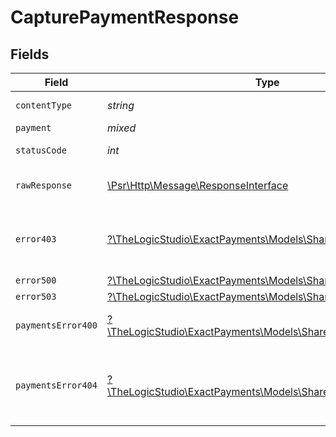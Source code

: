 # CapturePaymentResponse


## Fields

| Field                                                                                                             | Type                                                                                                              | Required                                                                                                          | Description                                                                                                       |
| ----------------------------------------------------------------------------------------------------------------- | ----------------------------------------------------------------------------------------------------------------- | ----------------------------------------------------------------------------------------------------------------- | ----------------------------------------------------------------------------------------------------------------- |
| `contentType`                                                                                                     | *string*                                                                                                          | :heavy_check_mark:                                                                                                | HTTP response content type for this operation                                                                     |
| `payment`                                                                                                         | *mixed*                                                                                                           | :heavy_minus_sign:                                                                                                | Payment Created                                                                                                   |
| `statusCode`                                                                                                      | *int*                                                                                                             | :heavy_check_mark:                                                                                                | HTTP response status code for this operation                                                                      |
| `rawResponse`                                                                                                     | [\Psr\Http\Message\ResponseInterface](https://www.php-fig.org/psr/psr-7/#33-psrhttpmessageresponseinterface)      | :heavy_check_mark:                                                                                                | Raw HTTP response; suitable for custom response parsing                                                           |
| `error403`                                                                                                        | [?\TheLogicStudio\ExactPayments\Models\Shared\Error403](../../Models/Shared/Error403.md)                          | :heavy_minus_sign:                                                                                                | **Access Denied**\<br/>Credentials supplied do not grant access to the requested resource.<br/>                   |
| `error500`                                                                                                        | [?\TheLogicStudio\ExactPayments\Models\Shared\Error500](../../Models/Shared/Error500.md)                          | :heavy_minus_sign:                                                                                                | **Internal Server Error**<br/>                                                                                    |
| `error503`                                                                                                        | [?\TheLogicStudio\ExactPayments\Models\Shared\Error503](../../Models/Shared/Error503.md)                          | :heavy_minus_sign:                                                                                                | **Service Unavailable**<br/>                                                                                      |
| `paymentsError400`                                                                                                | [?\TheLogicStudio\ExactPayments\Models\Shared\PaymentsError400](../../Models/Shared/PaymentsError400.md)          | :heavy_minus_sign:                                                                                                | **Bad Request**\<br/>When there are errors in the payload.<br/>                                                   |
| `paymentsError404`                                                                                                | [?\TheLogicStudio\ExactPayments\Models\Shared\PaymentsError404](../../Models/Shared/PaymentsError404.md)          | :heavy_minus_sign:                                                                                                | **Not Found**\<br/>\<br/>When you'll get `401 Unauthorized` response:<br/>- When there are no Accounts/Orders/Payment found.<br/> |